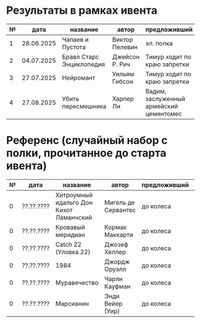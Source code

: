 # Результаты в рамках ивента

| № | дата       | название                  | автор              | предложивший                                | Оценка |
|---|------------|---------------------------|--------------------|---------------------------------------------|--------|
| 1 | 28.06.2025 | Чапаев и Пустота          | Виктор Пелевин     | эл. полка                                   |    |
| 2 | 04.07.2025 | Бравл Старс Энциклопедия  | Джейсон Р. Рич     | Тимур ходит по краю запретки                |    |
| 3 | 27.07.2025 | Нейромант                 | Уильям Гибсон      | Тимур ходит по краю запретки                |    |
| 4 | 27.08.2025 | Убить пересмешника        | Харпер Ли          | Вадим, заслуженный армейский цементомес     |    |

# Референс (случайный набор с полки, прочитанное до старта ивента)
| № | дата       | название                  | автор              | предложивший                                | Оценка |
|---|------------|---------------------------|--------------------|---------------------------------------------|--------|
| 0 | ??.??.???? | Хитроумный идальго Дон Кихот Ламанчский         | Мигель де Сервантес    | до колеса                                  | WW |
| 0 | ??.??.???? | Кровавый меридиан        | Кормак Маккарти   | до колеса                                  | WW |
| 0 | ??.??.???? | Catch 22 (Уловка 22)       | Джозеф Хеллер   | до колеса                                  | WW |
| 0 | ??.??.???? | 1984         | Джордж Оруэлл    | до колеса                                  | W |
| 0 | ??.??.???? | Муравечество         | Чарли Кауфман    | до колеса                                  | W |
| 0 | ??.??.???? | Марсианин        | Энди Вейер (Уир)    | до колеса                                  | W |
